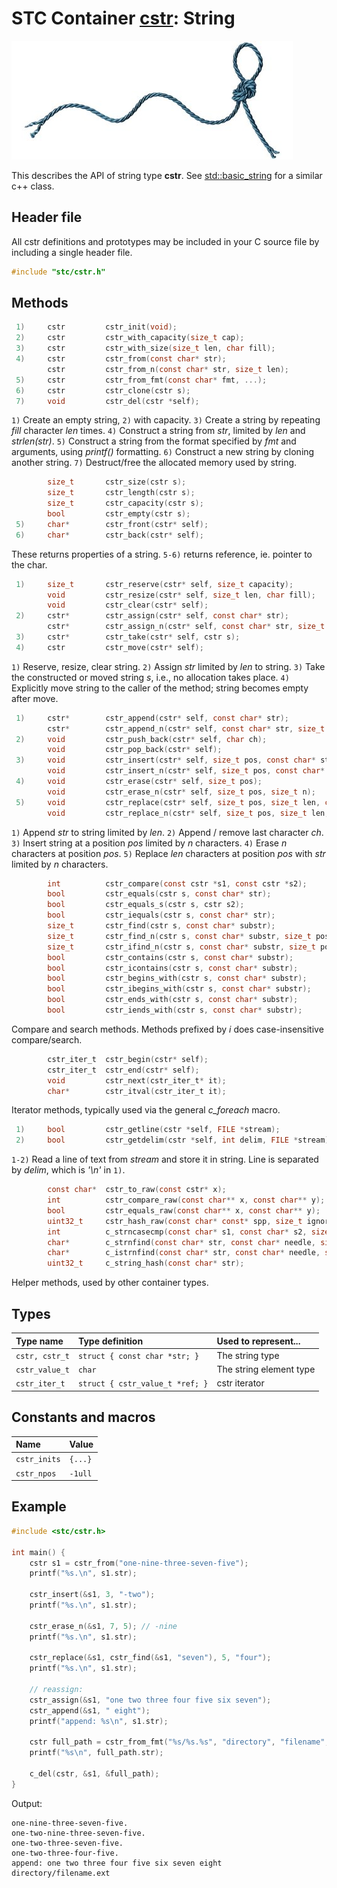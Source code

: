# STC Container [cstr](../stc/cstr.h): String
![String](pics/string.jpg)

This describes the API of string type **cstr**.
See [std::basic_string](https://en.cppreference.com/w/cpp/string/basic_string) for a similar c++ class.

## Header file

All cstr definitions and prototypes may be included in your C source file by including a single header file.

```c
#include "stc/cstr.h"
```
## Methods

```c
 1)     cstr         cstr_init(void);
 2)     cstr         cstr_with_capacity(size_t cap);
 3)     cstr         cstr_with_size(size_t len, char fill);
 4)     cstr         cstr_from(const char* str);
        cstr         cstr_from_n(const char* str, size_t len);
 5)     cstr         cstr_from_fmt(const char* fmt, ...);
 6)     cstr         cstr_clone(cstr s);
 7)     void         cstr_del(cstr *self);
```
`1)` Create an empty string, `2)` with capacity. `3)` Create a string by repeating *fill* character *len* times.
`4)` Construct a string from *str*, limited by *len* and *strlen(str)*.
`5)` Construct a string from the format specified by *fmt* and arguments, using *printf()* formatting.
`6)` Construct a new string by cloning another string. `7)` Destruct/free the allocated memory used by string.
```c
        size_t       cstr_size(cstr s);
        size_t       cstr_length(cstr s);
        size_t       cstr_capacity(cstr s);
        bool         cstr_empty(cstr s);
 5)     char*        cstr_front(cstr* self);
 6)     char*        cstr_back(cstr* self);
```
These returns properties of a string. `5-6)` returns reference, ie. pointer to the char.
```c
 1)     size_t       cstr_reserve(cstr* self, size_t capacity);
        void         cstr_resize(cstr* self, size_t len, char fill);
        void         cstr_clear(cstr* self);
 2)     cstr*        cstr_assign(cstr* self, const char* str);
        cstr*        cstr_assign_n(cstr* self, const char* str, size_t len);
 3)     cstr*        cstr_take(cstr* self, cstr s);
 4)     cstr         cstr_move(cstr* self);
```
`1)` Reserve, resize, clear string. `2)` Assign *str* limited by *len* to string. 
`3)` Take the constructed or moved string *s*, i.e., no allocation takes place.
`4)` Explicitly move string to the caller of the method; string becomes empty after move.
```c
 1)     cstr*        cstr_append(cstr* self, const char* str);
        cstr*        cstr_append_n(cstr* self, const char* str, size_t len);
 2)     void         cstr_push_back(cstr* self, char ch);
        void         cstr_pop_back(cstr* self);
 3)     void         cstr_insert(cstr* self, size_t pos, const char* str);
        void         cstr_insert_n(cstr* self, size_t pos, const char* str, size_t n);
 4)     void         cstr_erase(cstr* self, size_t pos);
        void         cstr_erase_n(cstr* self, size_t pos, size_t n);
 5)     void         cstr_replace(cstr* self, size_t pos, size_t len, const char* str);
        void         cstr_replace_n(cstr* self, size_t pos, size_t len, const char* str, size_t n);
```
`1)` Append *str* to string limited by *len*. `2)` Append / remove last character *ch*. 
`3)` Insert string at a position *pos* limited by *n* characters. `4)` Erase *n* characters at position *pos*.
`5)` Replace *len* characters at position *pos* with *str* limited by *n* characters.
```c
        int          cstr_compare(const cstr *s1, const cstr *s2);
        bool         cstr_equals(cstr s, const char* str);
        bool         cstr_equals_s(cstr s, cstr s2);
        bool         cstr_iequals(cstr s, const char* str);
        size_t       cstr_find(cstr s, const char* substr);
        size_t       cstr_find_n(cstr s, const char* substr, size_t pos, size_t nlen);
        size_t       cstr_ifind_n(cstr s, const char* substr, size_t pos, size_t nlen);
        bool         cstr_contains(cstr s, const char* substr);
        bool         cstr_icontains(cstr s, const char* substr);
        bool         cstr_begins_with(cstr s, const char* substr);
        bool         cstr_ibegins_with(cstr s, const char* substr);
        bool         cstr_ends_with(cstr s, const char* substr);
        bool         cstr_iends_with(cstr s, const char* substr);
```
Compare and search methods. Methods prefixed by *i* does case-insensitive compare/search.
```c
        cstr_iter_t  cstr_begin(cstr* self);
        cstr_iter_t  cstr_end(cstr* self);
        void         cstr_next(cstr_iter_t* it);
        char*        cstr_itval(cstr_iter_t it);
```
Iterator methods, typically used via the general *c_foreach* macro.
```c
 1)     bool         cstr_getline(cstr *self, FILE *stream);
 2)     bool         cstr_getdelim(cstr *self, int delim, FILE *stream);
```
`1-2)` Read a line of text from *stream* and store it in string. Line is separated by *delim*, which is *'\n'* in `1)`.
```c
        const char*  cstr_to_raw(const cstr* x);
        int          cstr_compare_raw(const char** x, const char** y);
        bool         cstr_equals_raw(const char** x, const char** y);
        uint32_t     cstr_hash_raw(const char* const* spp, size_t ignored);
        int          c_strncasecmp(const char* s1, const char* s2, size_t n);
        char*        c_strnfind(const char* str, const char* needle, size_t nmax);
        char*        c_istrnfind(const char* str, const char* needle, size_t nmax);
        uint32_t     c_string_hash(const char* str);
```
Helper methods, used by other container types.

## Types

| Type name         | Type definition                  | Used to represent...     |
|:------------------|:---------------------------------|:-------------------------|
| `cstr, cstr_t`    | `struct { const char *str; }`    | The string type          |
| `cstr_value_t`    | `char`                           | The string element type  |
| `cstr_iter_t`     | `struct { cstr_value_t *ref; }`  | cstr iterator            |

## Constants and macros

| Name              | Value            |
|:------------------|:-----------------|
|  `cstr_inits`     | `{...}`          |
|  `cstr_npos`      | `-1ull`          |

## Example
```c
#include <stc/cstr.h>

int main() {
    cstr s1 = cstr_from("one-nine-three-seven-five");
    printf("%s.\n", s1.str);

    cstr_insert(&s1, 3, "-two");
    printf("%s.\n", s1.str);

    cstr_erase_n(&s1, 7, 5); // -nine
    printf("%s.\n", s1.str);

    cstr_replace(&s1, cstr_find(&s1, "seven"), 5, "four");
    printf("%s.\n", s1.str);

    // reassign:
    cstr_assign(&s1, "one two three four five six seven");
    cstr_append(&s1, " eight");
    printf("append: %s\n", s1.str);

    cstr full_path = cstr_from_fmt("%s/%s.%s", "directory", "filename", "ext");
    printf("%s\n", full_path.str);

    c_del(cstr, &s1, &full_path);
}
```
Output:
```
one-nine-three-seven-five.
one-two-nine-three-seven-five.
one-two-three-seven-five.
one-two-three-four-five.
append: one two three four five six seven eight
directory/filename.ext
```